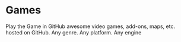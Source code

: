 # Games
Play the Game in GitHub awesome video games, add-ons, maps, etc. hosted on GitHub. Any genre. Any platform. Any engine
